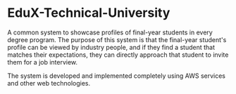 # EduX-Technical-University
A common system to showcase profiles of final-year students in every degree program. The purpose of this system is that the final-year student's profile can be viewed by industry people, and if they find a student that matches their expectations, they can directly approach that student to invite them for a job interview.

The system is developed and implemented completely using AWS services and other web technologies.

